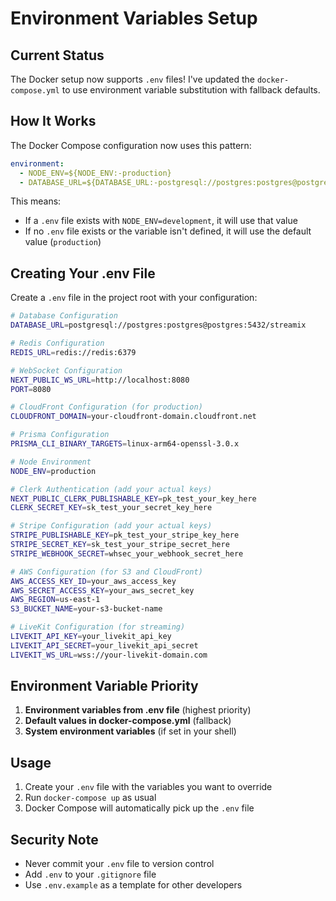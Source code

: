 # Environment Variables Setup

## Current Status

The Docker setup now supports `.env` files! I've updated the `docker-compose.yml` to use environment variable substitution with fallback defaults.

## How It Works

The Docker Compose configuration now uses this pattern:
```yaml
environment:
  - NODE_ENV=${NODE_ENV:-production}
  - DATABASE_URL=${DATABASE_URL:-postgresql://postgres:postgres@postgres:5432/streamix}
```

This means:
- If a `.env` file exists with `NODE_ENV=development`, it will use that value
- If no `.env` file exists or the variable isn't defined, it will use the default value (`production`)

## Creating Your .env File

Create a `.env` file in the project root with your configuration:

```bash
# Database Configuration
DATABASE_URL=postgresql://postgres:postgres@postgres:5432/streamix

# Redis Configuration
REDIS_URL=redis://redis:6379

# WebSocket Configuration
NEXT_PUBLIC_WS_URL=http://localhost:8080
PORT=8080

# CloudFront Configuration (for production)
CLOUDFRONT_DOMAIN=your-cloudfront-domain.cloudfront.net

# Prisma Configuration
PRISMA_CLI_BINARY_TARGETS=linux-arm64-openssl-3.0.x

# Node Environment
NODE_ENV=production

# Clerk Authentication (add your actual keys)
NEXT_PUBLIC_CLERK_PUBLISHABLE_KEY=pk_test_your_key_here
CLERK_SECRET_KEY=sk_test_your_secret_key_here

# Stripe Configuration (add your actual keys)
STRIPE_PUBLISHABLE_KEY=pk_test_your_stripe_key_here
STRIPE_SECRET_KEY=sk_test_your_stripe_secret_here
STRIPE_WEBHOOK_SECRET=whsec_your_webhook_secret_here

# AWS Configuration (for S3 and CloudFront)
AWS_ACCESS_KEY_ID=your_aws_access_key
AWS_SECRET_ACCESS_KEY=your_aws_secret_key
AWS_REGION=us-east-1
S3_BUCKET_NAME=your-s3-bucket-name

# LiveKit Configuration (for streaming)
LIVEKIT_API_KEY=your_livekit_api_key
LIVEKIT_API_SECRET=your_livekit_api_secret
LIVEKIT_WS_URL=wss://your-livekit-domain.com
```

## Environment Variable Priority

1. **Environment variables from .env file** (highest priority)
2. **Default values in docker-compose.yml** (fallback)
3. **System environment variables** (if set in your shell)

## Usage

1. Create your `.env` file with the variables you want to override
2. Run `docker-compose up` as usual
3. Docker Compose will automatically pick up the `.env` file

## Security Note

- Never commit your `.env` file to version control
- Add `.env` to your `.gitignore` file
- Use `.env.example` as a template for other developers
